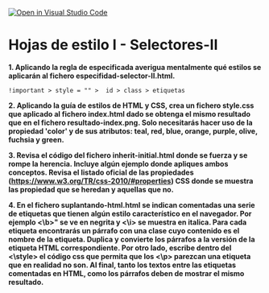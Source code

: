 [![Open in Visual Studio Code](https://classroom.github.com/assets/open-in-vscode-c66648af7eb3fe8bc4f294546bfd86ef473780cde1dea487d3c4ff354943c9ae.svg)](https://classroom.github.com/online_ide?assignment_repo_id=9709719&assignment_repo_type=AssignmentRepo)
# Hojas de estilo I - Selectores-II

**1. Aplicando la regla de especificada averigua mentalmente qué estilos se aplicarán al fichero especifidad-selector-II.html.**
```
!important > style = "" >  id > class > etiquetas 
```

**2. Aplicando la guía de estilos de HTML y CSS, crea un fichero style.css que aplicado al fichero index.html dado se obtenga el mismo resultado que en el fichero resultado-index.png. Solo necesitarás hacer uso de la propiedad 'color' y de sus atributos: teal, red, blue, orange, purple, olive, fuchsia y green.** 

**3. Revisa el código del fichero inherit-initial.html donde se fuerza y se rompe la herencia. Incluye algún ejemplo donde apliques ambos conceptos. Revisa el listado oficial de las propiedades (https://www.w3.org/TR/css-2010/#properties) CSS donde se muestra las propiedad que se heredan y aquellas que no.**

**4. En el fichero suplantando-html.html se indican comentadas una serie de etiquetas que tienen algún estilo característico en el navegador. Por ejemplo <\b>" se  ve en negrita y <\i> se muestra en italica. Para cada etiqueta encontrarás un párrafo con una clase cuyo contenido es el nombre de la etiqueta. Duplica y convierte los párrafos a la versión de la etiqueta HTML correspondiente. Por otro lado, escribe dentro del <\style> el código css que permita que los <\p> parezcan una etiqueta que en realidad no son. Al final, tanto los textos entre las etiquetas comentadas en HTML, como los párrafos deben de mostrar el mismo resultado.**
